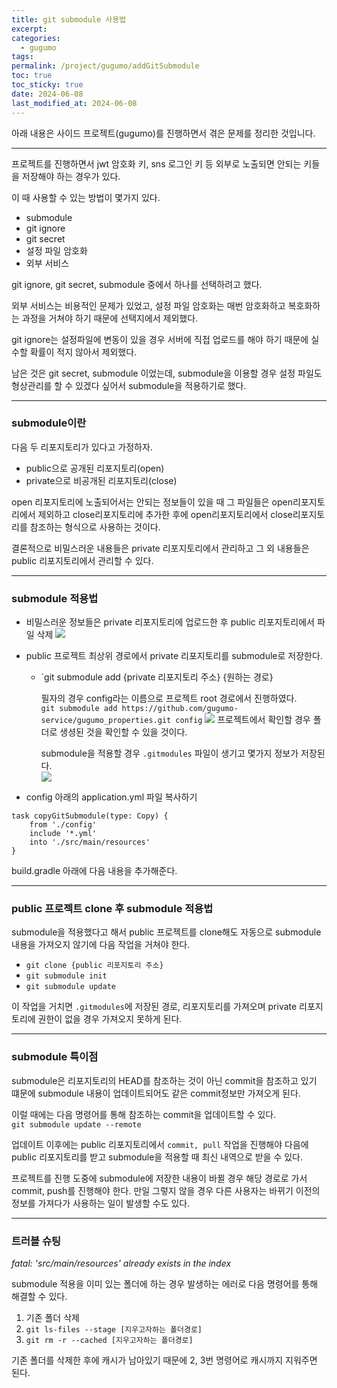 ```yaml
---
title: git submodule 사용법
excerpt: 
categories:
  - gugumo
tags: 
permalink: /project/gugumo/addGitSubmodule
toc: true
toc_sticky: true
date: 2024-06-08
last_modified_at: 2024-06-08
---
```

아래 내용은 사이드 프로젝트(gugumo)를 진행하면서 겪은 문제를 정리한 것입니다.  

---

프로젝트를 진행하면서 jwt 암호화 키, sns 로그인 키 등 외부로 노출되면 안되는 키들을 저장해야 하는 경우가 있다.  

이 때 사용할 수 있는 방법이 몇가지 있다.  

+ submodule
+ git ignore
+ git secret
+ 설정 파일 암호화
+ 외부 서비스

git ignore, git secret, submodule 중에서 하나를 선택하려고 했다.  

외부 서비스는 비용적인 문제가 있었고, 설정 파일 암호화는 매번 암호화하고 복호화하는 과정을 거쳐야 하기 때문에 선택지에서 제외했다.  

git ignore는 설정파일에 변동이 있을 경우 서버에 직접 업로드를 해야 하기 때문에 실수할 확률이 적지 않아서 제외했다.  

남은 것은 git secret, submodule 이었는데, submodule을 이용할 경우 설정 파일도 형상관리를 할 수 있겠다 싶어서 submodule을 적용하기로 했다.  

---
### submodule이란

다음 두 리포지토리가 있다고 가정하자.
+ public으로 공개된 리포지토리(open)
+ private으로 비공개된 리포지토리(close)

open 리포지토리에 노출되어서는 안되는 정보들이 있을 때 그 파일들은 open리포지토리에서 제외하고 close리포지토리에 추가한 후에 open리포지토리에서 close리포지토리를 참조하는 형식으로 사용하는 것이다.  

결론적으로 비밀스러운 내용들은 private 리포지토리에서 관리하고 그 외 내용들은 public 리포지토리에서 관리할 수 있다.  

---
### submodule 적용법

+ 비밀스러운 정보들은 private 리포지토리에 업로드한 후 public 리포지토리에서 파일 삭제
   ![]({{site.url}}\assets/images/posts_img/add-git-submodule/1.png)

+ public 프로젝트 최상위 경로에서 private 리포지토리를 submodule로 저장한다.
   + `git submodule add {private 리포지토리 주소} {원하는 경로}
	 
	 필자의 경우 config라는 이름으로 프로젝트 root 경로에서 진행하였다.  
		 `git submodule add https://github.com/gugumo-service/gugumo_properties.git config`
		![]({{site.url}}\assets/images/posts_img/add-git-submodule/3.png)
		 프로젝트에서 확인할 경우 폴더로 생셩된 것을 확인할 수 있을 것이다.
		 
	 submodule을 적용할 경우 `.gitmodules` 파일이 생기고 몇가지 정보가 저장된다.  
	   ![]({{site.url}}\assets/images/posts_img/add-git-submodule/2.png)
	  

+ config 아래의 application.yml 파일 복사하기
```
task copyGitSubmodule(type: Copy) {  
    from './config'  
    include '*.yml'  
    into './src/main/resources'  
}
```


build.gradle 아래에 다음 내용을 추가해준다.

---
### public 프로젝트 clone 후 submodule 적용법

submodule을 적용했다고 해서 public 프로젝트를 clone해도 자동으로 submodule 내용을 가져오지 않기에 다음 작업을 거쳐야 한다.  

+ `git clone {public 리포지토리 주소}`
+ `git submodule init`
+ `git submodule update`

이 작업을 거치면 `.gitmodules`에 저장된 경로, 리포지토리를 가져오며 private 리포지토리에 권한이 없을 경우 가져오지 못하게 된다.  

---
### submodule 특이점

submodule은 리포지토리의 HEAD를 참조하는 것이 아닌 commit을 참조하고 있기 떄문에 submodule 내용이 업데이트되어도 같은 commit정보만 가져오게 된다.  

이럴 때에는 다음 명령어를 통해 참조하는 commit을 업데이트할 수 있다.  
`git submodule update --remote`  

업데이트 이후에는 public 리포지토리에서 `commit, pull` 작업을 진행해야 다음에 public 리포지토리를 받고 submodule을 적용할 때 최신 내역으로 받을 수 있다.  


프로젝트를 진행 도중에 submodule에 저장한 내용이 바뀔 경우 해당 경로로 가서 commit, push를 진행해야 한다.  만일 그렇지 않을 경우 다른 사용자는 바뀌기 이전의 정보를 가져다가 사용하는 일이 발생할 수도 있다.  

---

### 트러블 슈팅

*fatal: 'src/main/resources' already exists in the index* 

submodule 적용을 이미 있는 폴더에 하는 경우 발생하는 에러로 다음 명령어를 통해 해결할 수 있다.  

1. 기존 폴더 삭제
2. `git ls-files --stage [지우고자하는 폴더경로]`
3. `git rm -r --cached [지우고자하는 폴더경로]`

기존 폴더를 삭제한 후에 캐시가 남아있기 때문에 2, 3번 명령어로 캐시까지 지워주면 된다.  




